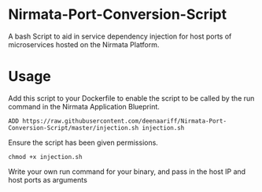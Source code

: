 # Nirmata-Port-Conversion-Script
A bash Script to aid in service dependency injection for host ports of microservices hosted on the Nirmata Platform. 

# Usage

Add this script to your Dockerfile to enable the script to be called by the run command in the Nirmata Application Blueprint.

 `ADD https://raw.githubusercontent.com/deenaariff/Nirmata-Port-Conversion-Script/master/injection.sh injection.sh`

Ensure the script has been given permissions.

`chmod +x injection.sh`

Write your own run command for your binary, and pass in the host IP and host ports as arguments

